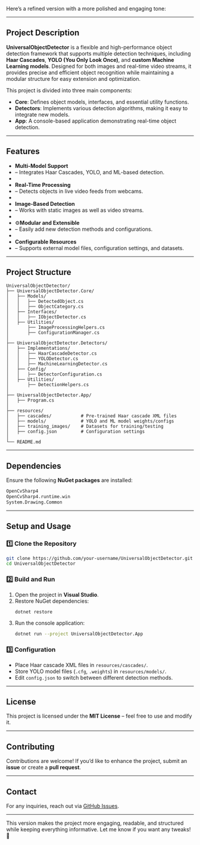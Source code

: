 Here’s a refined version with a more polished and engaging tone:  

---

## Project Description  
**UniversalObjectDetector** is a flexible and high-performance object detection framework that supports multiple detection techniques, including **Haar Cascades**, **YOLO (You Only Look Once)**, and **custom Machine Learning models**. Designed for both images and real-time video streams, it provides precise and efficient object recognition while maintaining a modular structure for easy extension and optimization.  

This project is divided into three main components:  
- **Core**: Defines object models, interfaces, and essential utility functions.  
- **Detectors**: Implements various detection algorithms, making it easy to integrate new models.  
- **App**: A console-based application demonstrating real-time object detection.  

---

## Features  

- **Multi-Model Support**
- – Integrates Haar Cascades, YOLO, and ML-based detection.
- 
- **Real-Time Processing**
- – Detects objects in live video feeds from webcams.
- 
- **Image-Based Detection**
-  – Works with static images as well as video streams.
-   
- ⚙**Modular and Extensible**
- – Easily add new detection methods and configurations.
-  
- **Configurable Resources**
- – Supports external model files, configuration settings, and datasets.  

---

## Project Structure  
```
UniversalObjectDetector/
├── UniversalObjectDetector.Core/
│   ├── Models/
│   │   ├── DetectedObject.cs
│   │   ├── ObjectCategory.cs
│   ├── Interfaces/
│   │   ├── IObjectDetector.cs
│   ├── Utilities/
│       ├── ImageProcessingHelpers.cs
│       ├── ConfigurationManager.cs
│
├── UniversalObjectDetector.Detectors/
│   ├── Implementations/
│   │   ├── HaarCascadeDetector.cs
│   │   ├── YOLODetector.cs
│   │   ├── MachineLearningDetector.cs
│   ├── Config/
│   │   ├── DetectorConfiguration.cs
│   ├── Utilities/
│       ├── DetectionHelpers.cs
│
├── UniversalObjectDetector.App/
│   ├── Program.cs
│
├── resources/
│   ├── cascades/           # Pre-trained Haar cascade XML files
│   ├── models/             # YOLO and ML model weights/configs
│   ├── training_images/    # Datasets for training/testing
│   ├── config.json         # Configuration settings
│
└── README.md
```

---

## Dependencies  
Ensure the following **NuGet packages** are installed:  
```sh
OpenCvSharp4
OpenCvSharp4.runtime.win
System.Drawing.Common
```

---

## Setup and Usage  

### 1️⃣ Clone the Repository  
```sh
git clone https://github.com/your-username/UniversalObjectDetector.git
cd UniversalObjectDetector
```

### 2️⃣ Build and Run  
1. Open the project in **Visual Studio**.  
2. Restore NuGet dependencies:  
   ```sh
   dotnet restore
   ```  
3. Run the console application:  
   ```sh
   dotnet run --project UniversalObjectDetector.App
   ```

### 3️⃣ Configuration  
- Place Haar cascade XML files in `resources/cascades/`.  
- Store YOLO model files (`.cfg`, `.weights`) in `resources/models/`.  
- Edit `config.json` to switch between different detection methods.  

---

## License  
This project is licensed under the **MIT License** – feel free to use and modify it.  

---

## Contributing  
Contributions are welcome! If you’d like to enhance the project, submit an **issue** or create a **pull request**.  

---

## Contact  
For any inquiries, reach out via [GitHub Issues](https://github.com/your-username/UniversalObjectDetector/issues).  

---

This version makes the project more engaging, readable, and structured while keeping everything informative. Let me know if you want any tweaks! 🚀

